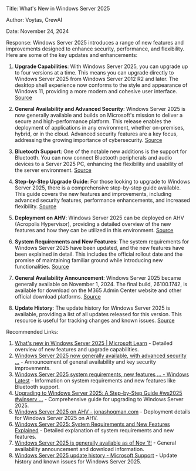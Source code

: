 Title: What's New in Windows Server 2025

Author: Voytas, CrewAI

Date: November 24, 2024

Response:
Windows Server 2025 introduces a range of new features and improvements designed to enhance security, performance, and flexibility. Here are some of the key updates and enhancements:

1. **Upgrade Capabilities**: With Windows Server 2025, you can upgrade up to four versions at a time. This means you can upgrade directly to Windows Server 2025 from Windows Server 2012 R2 and later. The desktop shell experience now conforms to the style and appearance of Windows 11, providing a more modern and cohesive user interface. [Source](https://learn.microsoft.com/en-us/windows-server/get-started/whats-new-windows-server-2025)

2. **General Availability and Advanced Security**: Windows Server 2025 is now generally available and builds on Microsoft's mission to deliver a secure and high-performance platform. This release enables the deployment of applications in any environment, whether on-premises, hybrid, or in the cloud. Advanced security features are a key focus, addressing the growing importance of cybersecurity. [Source](https://www.microsoft.com/en-us/windows-server/blog/2024/11/04/windows-server-2025-now-generally-available-with-advanced-security-improved-performance-and-cloud-agility/)

3. **Bluetooth Support**: One of the notable new additions is the support for Bluetooth. You can now connect Bluetooth peripherals and audio devices to a Server 2025 PC, enhancing the flexibility and usability of the server environment. [Source](https://www.windowslatest.com/2024/11/06/windows-server-2025-system-requirements-and-new-features/)

4. **Step-by-Step Upgrade Guide**: For those looking to upgrade to Windows Server 2025, there is a comprehensive step-by-step guide available. This guide covers the new features and improvements, including advanced security features, performance enhancements, and increased flexibility. [Source](https://robertsmit.wordpress.com/2024/11/20/upgrading-to-windows-server-2025-a-step-by-step-guide-ws2025-winserv-azurearc/)

5. **Deployment on AHV**: Windows Server 2025 can be deployed on AHV (Acropolis Hypervisor), providing a detailed overview of the new features and how they can be utilized in this environment. [Source](https://jonashogman.com/windows-server-2025-on-ahv/)

6. **System Requirements and New Features**: The system requirements for Windows Server 2025 have been updated, and the new features have been explained in detail. This includes the official rollout date and the promise of maintaining familiar ground while introducing new functionalities. [Source](https://windowsforum.com/threads/windows-server-2025-system-requirements-and-new-features-explained.344848/)

7. **General Availability Announcement**: Windows Server 2025 became generally available on November 1, 2024. The final build, 26100.1742, is available for download on the M365 Admin Center website and other official download platforms. [Source](https://techcommunity.microsoft.com/discussions/windowsserverinsiders/windows-server-2025-is-generally-available-as-of-nov-1/4285583)

8. **Update History**: The update history for Windows Server 2025 is available, providing a list of all updates released for this version. This resource is useful for tracking changes and known issues. [Source](https://support.microsoft.com/en-gb/topic/windows-server-2025-update-history-10f58da7-e57b-4a9d-9c16-9f1dcd72d7d7)

Recommended Links:
1. [What's new in Windows Server 2025 | Microsoft Learn](https://learn.microsoft.com/en-us/windows-server/get-started/whats-new-windows-server-2025) - Detailed overview of new features and upgrade capabilities.
2. [Windows Server 2025 now generally available, with advanced security ...](https://www.microsoft.com/en-us/windows-server/blog/2024/11/04/windows-server-2025-now-generally-available-with-advanced-security-improved-performance-and-cloud-agility/) - Announcement of general availability and key security improvements.
3. [Windows Server 2025 system requirements, new features ... - Windows Latest](https://www.windowslatest.com/2024/11/06/windows-server-2025-system-requirements-and-new-features/) - Information on system requirements and new features like Bluetooth support.
4. [Upgrading to Windows Server 2025: A Step-by-Step Guide #ws2025 #winserv ...](https://robertsmit.wordpress.com/2024/11/20/upgrading-to-windows-server-2025-a-step-by-step-guide-ws2025-winserv-azurearc/) - Comprehensive guide for upgrading to Windows Server 2025.
5. [Windows Server 2025 on AHV - jonashogman.com](https://jonashogman.com/windows-server-2025-on-ahv/) - Deployment details for Windows Server 2025 on AHV.
6. [Windows Server 2025: System Requirements and New Features Explained](https://windowsforum.com/threads/windows-server-2025-system-requirements-and-new-features-explained.344848/) - Detailed explanation of system requirements and new features.
7. [Windows Server 2025 is generally available as of Nov 1!!](https://techcommunity.microsoft.com/discussions/windowsserverinsiders/windows-server-2025-is-generally-available-as-of-nov-1/4285583) - General availability announcement and download information.
8. [Windows Server 2025 update history - Microsoft Support](https://support.microsoft.com/en-gb/topic/windows-server-2025-update-history-10f58da7-e57b-4a9d-9c16-9f1dcd72d7d7) - Update history and known issues for Windows Server 2025.